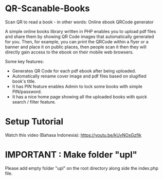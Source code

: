 # QR-Scanable-Books
Scan QR to read a book - in other words: Online ebook QRCode generator

A simple online books library written in PHP enables you to upload pdf files and share them by showing QR Code images that automatically generated for you. Then, for example, you can print the QRCode within a flyer or a banner and place it on public places, then people scan it then they will directly gain access to the ebook on their mobile web browsers.

Some key features:
- Generates QR Code for each pdf ebook after being uploaded.
- Automatically rename cover image and pdf files based on slugified book's title.
- It has PIN feature enables Admin to lock some books with simple PIN/password.
- It has a nice home page showing all the uploaded books with quick search / filter feature.

# Setup Tutorial
Watch this video (Bahasa Indonesia): https://youtu.be/kUvNOxGzfik

# IMPORTANT : Make folder "upl"
Please add empty folder "upl" on the root directory along side the index.php file.
